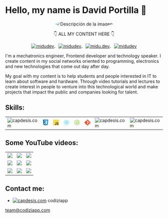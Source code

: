 # Hello, my name is David Portilla 👋

<div style="text-align:center;">
  <img src="https://avatars.githubusercontent.com/u/61988341?v=4" alt="Descripción de la imagen" style="border-radius: 50%; width: 150px; height: 150px;">
</div>
<p align="center">👇 ALL MY CONTENT HERE 👇</p>
<p align="center">
   <a href="https://www.tiktok.com/@davidportilla_" target="blank" style='margin-right:10px'>
    <img align="center" src="https://cdn.simpleicons.org/tiktok/white" alt="midudev" height="28px" width="28px" />
  </a>
   <a href="https://www.youtube.com/@davidportilla_" target="blank" style='margin-right:10px'>
    <img align="center" src="https://cdn.simpleicons.org/youtube/white" alt="midudev" height="28px" width="28px" />
  </a>
  <a href="https://www.instagram.com/davidportilla_" target="blank" style='margin-right:10px'>
    <img align="center" src="https://cdn.simpleicons.org/instagram/white" alt="midu.dev" height="28px" width="28px" />
  </a>
  <a href="https://www.facebook.com/davidportilla179" target="blank">
    <img align="center" src="https://cdn.simpleicons.org/facebook/white" alt="midudev" height="28px" width="28px" />
  </a>
</p>

I'm a mechatronics engineer, Frontend developer and technology speaker. I create content in my social networks oriented to programming, electronics and new technologies that come out day after day.

My goal with my content is to help students and people interested in IT to learn about software and hardware. Through video tutorials and lectures to create interest in people to venture into this technological world and make projects that impact the public and companies looking for talent.


## Skills:

<table style="width:100%">
  <tr>
    <td>
      <img align="bottom" alt="capdesis.com" width="50px" src="https://cdn.jsdelivr.net/gh/devicons/devicon/icons/html5/html5-original.svg" />
    </td>
    <td>
      <img align="bottom" alt="capdesis.com" width="50px" src="https://raw.githubusercontent.com/devicons/devicon/7a4ca8aa871d6dca81691e018d31eed89cb70a76/icons/css3/css3-original.svg" />
    </td>
    <td>
      <img align="bottom" alt="capdesis.com" width="50px" src="https://raw.githubusercontent.com/devicons/devicon/7a4ca8aa871d6dca81691e018d31eed89cb70a76/icons/javascript/javascript-original.svg" />
    </td>
    <td>
      <img align="bottom" alt="capdesis.com" width="50px" src="https://raw.githubusercontent.com/devicons/devicon/7a4ca8aa871d6dca81691e018d31eed89cb70a76/icons/react/react-original.svg" />
    </td>
    <td>
      <img align="bottom" alt="capdesis.com" width="50px" src="https://raw.githubusercontent.com/devicons/devicon/7a4ca8aa871d6dca81691e018d31eed89cb70a76/icons/nodejs/nodejs-original.svg" />
    </td>
    <td>
      <img align="bottom" alt="capdesis.com" width="50px" src="https://raw.githubusercontent.com/devicons/devicon/7a4ca8aa871d6dca81691e018d31eed89cb70a76/icons/git/git-original.svg" />
    </td>
    <td>
      <img align="bottom" alt="capdesis.com" width="50px" src="https://cdn.jsdelivr.net/gh/devicons/devicon/icons/tailwindcss/tailwindcss-plain.svg" />
    </td>
    <td>
      <img align="bottom" alt="capdesis.com" width="70px" src="https://upload.wikimedia.org/wikipedia/commons/thumb/8/87/Arduino_Logo.svg/720px-Arduino_Logo.svg.png" />
    </td>
  </tr>
</table>

## Some YouTube videos:

<table style="width:100%">
  <tr>
    <td>
      <a href="https://youtu.be/jpPYVjrino0">
          <img src="http://i3.ytimg.com/vi/jpPYVjrino0/maxresdefault.jpg">
      </a>
      </td>
        <td>
      <a href="https://youtu.be/Sbo5uesYiQA">
          <img src="http://i3.ytimg.com/vi/Sbo5uesYiQA/maxresdefault.jpg">
      </a>
      </td>
        <td>
      <a href="https://youtu.be/a44cQohOYWU">
          <img src="https://i9.ytimg.com/vi/a44cQohOYWU/mqdefault.jpg?v=63f585c9&sqp=CIjmuqcG&rs=AOn4CLAld6Y6q-b1g1N8oiNNx9z2TSRo8g">
      </a>
    </td>
  </tr>
  <tr>
    <td>
      <a href="https://youtu.be/8A_vekUSu4k">
          <img src="https://i9.ytimg.com/vi/8A_vekUSu4k/mqdefault.jpg?v=64417cbb&sqp=CLjvuqcG&rs=AOn4CLCyudzC0aAg9BCWIc339PcgL3jR0w">
      </a>
      </td>
        <td>
      <a href="https://youtu.be/r4uj4Rhrryo">
          <img src="http://i3.ytimg.com/vi/r4uj4Rhrryo/hqdefault.jpg">
      </a>
      </td>
        <td>
      <a href="https://youtu.be/zNS9Dirapnw">
          <img src="http://i3.ytimg.com/vi/zNS9Dirapnw/maxresdefault.jpg">
      </a>
    </td>
  </tr>
  <tr>
    <td>
      <a href="https://youtu.be/GflGhJbg-Mo">
          <img src="https://i9.ytimg.com/vi/GflGhJbg-Mo/mqdefault.jpg?v=63e17dad&sqp=CJD0uqcG&rs=AOn4CLC68DTVIgmD1_cIpXoP2M5YEVyUEA">
      </a>
      </td>
        <td>
      <a href="https://youtu.be/bVcjFlF6b4c">
          <img src="http://i3.ytimg.com/vi/bVcjFlF6b4c/maxresdefault.jpg">
      </a>
      </td>
        <td>
      <a href="https://youtu.be/8SjzxlTIvAs">
          <img src="https://i9.ytimg.com/vi/8SjzxlTIvAs/mqdefault.jpg?v=63a2526c&sqp=CJD0uqcG&rs=AOn4CLDZKvphL8TSADcgAnn5z9jvK8wS2w">
      </a>
    </td>
  </tr>
</table>

## Contact me:
* [<img align="bottom" alt="capdesis.com" width="30px" src="https://cdn.icon-icons.com/icons2/1154/PNG/512/1486564415-globe_81515.png" />](https://codiziapp.com/) codiziapp

team@codiziapp.com